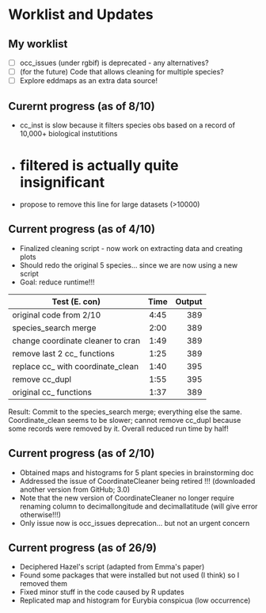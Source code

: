 # Worklist and Updates 

## My worklist 
- [ ] occ_issues (under rgbif) is deprecated - any alternatives?
- [ ] (for the future) Code that allows cleaning for multiple species?
- [ ] Explore eddmaps as an extra data source!

## Curernt progress (as of 8/10)
- cc_inst is slow because it filters species obs based on a record of 10,000+ biological instutitions 
- # filtered is actually quite insignificant 
- propose to remove this line for large datasets (>10000)

## Current progress (as of 4/10)
- Finalized cleaning script - now work on extracting data and creating plots 
- Should redo the original 5 species... since we are now using a new script 
- Goal: reduce runtime!!! 

| Test (E. con) | Time          | Output|
| ------------- |:-------------:| -----:|
| original code from 2/10| 4:45| 389|
| species_search merge| 2:00| 389|
| change coordinate cleaner to cran| 1:49| 389|
| remove last 2 cc_ functions| 1:25| 389|
| replace cc_ with coordinate_clean| 1:40| 395|
| remove cc_dupl| 1:55| 395|
| original cc_ functions| 1:37| 389|

Result: Commit to the species_search merge; everything else the same. Coordinate_clean seems to be slower; cannot remove cc_dupl because some records were removed by it. Overall reduced run time by half! 

## Current progress (as of 2/10)
- Obtained maps and histograms for 5 plant species in brainstorming doc 
- Addressed the issue of CoordinateCleaner being retired !!! (downloaded another version from GitHub; 3.0)
- Note that the new version of CoordinateCleaner no longer require renaming column to decimallongitude and decimallatitude (will give error otherwise!!!)
- Only issue now is occ_issues deprecation... but not an urgent concern 

## Current progress (as of 26/9) 
- Deciphered Hazel's script (adapted from Emma's paper)
- Found some packages that were installed but not used (I think) so I removed them
- Fixed minor stuff in the code caused by R updates 
- Replicated map and histogram for Eurybia conspicua (low occurrence) 